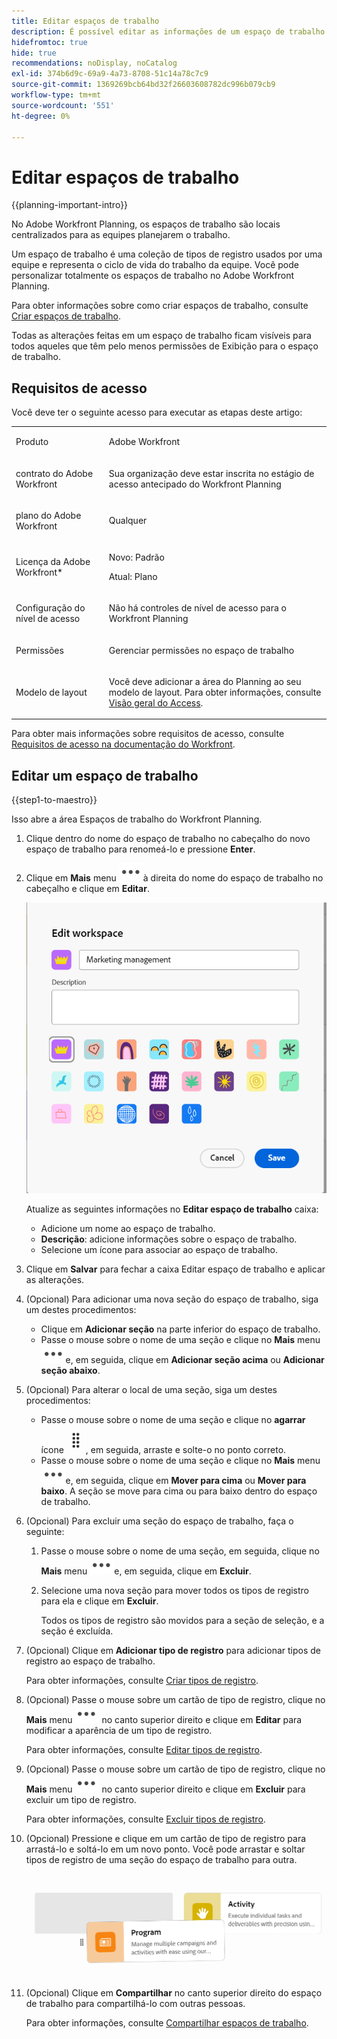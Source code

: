 ```yaml
---
title: Editar espaços de trabalho
description: É possível editar as informações de um espaço de trabalho existente, como renomeá-lo.
hidefromtoc: true
hide: true
recommendations: noDisplay, noCatalog
exl-id: 374b6d9c-69a9-4a73-8708-51c14a78c7c9
source-git-commit: 1369269bcb64bd32f26603608782dc996b079cb9
workflow-type: tm+mt
source-wordcount: '551'
ht-degree: 0%

---
```


<!--update the metadata with real information when making this available in TOC and in the left nav-->

# Editar espaços de trabalho

{{planning-important-intro}}

No Adobe Workfront Planning, os espaços de trabalho são locais centralizados para as equipes planejarem o trabalho.

Um espaço de trabalho é uma coleção de tipos de registro usados por uma equipe e representa o ciclo de vida do trabalho da equipe. Você pode personalizar totalmente os espaços de trabalho no Adobe Workfront Planning.

Para obter informações sobre como criar espaços de trabalho, consulte [Criar espaços de trabalho](/help/quicksilver/maestro/architecture/create-workspaces.md).

Todas as alterações feitas em um espaço de trabalho ficam visíveis para todos aqueles que têm pelo menos permissões de Exibição para o espaço de trabalho.

## Requisitos de acesso

Você deve ter o seguinte acesso para executar as etapas deste artigo:

<table style="table-layout:auto">
 <col>
 </col>
 <col>
 </col>
 <tbody>
    <tr>
<tr>
<td>
   <p> Produto</p> </td>
   <td>
   <p> Adobe Workfront</p> </td>
  </tr>  
 <td role="rowheader"><p>contrato do Adobe Workfront</p></td>
   <td>
<p>Sua organização deve estar inscrita no estágio de acesso antecipado do Workfront Planning </p>
   </td>
  </tr>
  <tr>
   <td role="rowheader"><p>plano do Adobe Workfront</p></td>
   <td>
<p>Qualquer</p>
   </td>
  </tr>
  <tr>
   <td role="rowheader"><p>Licença da Adobe Workfront*</p></td>
   <td>
   <p>Novo: Padrão</p>
   <p>Atual: Plano</p> 
  </td>
  </tr>

<tr>
   <td role="rowheader"><p>Configuração do nível de acesso</p></td>
   <td> <p>Não há controles de nível de acesso para o Workfront Planning</p>
</td>
  </tr>

<tr>
   <td role="rowheader"><p>Permissões</p></td>
   <td> <p>Gerenciar permissões no espaço de trabalho </p>  
</td>
  </tr>

<tr>
   <td role="rowheader"><p>Modelo de layout</p></td>
   <td> <p>Você deve adicionar a área do Planning ao seu modelo de layout. Para obter informações, consulte <a href="../access/access-overview.md">Visão geral do Access</a>. </p>  
</td>
  </tr>

</tbody>
</table>

Para obter mais informações sobre requisitos de acesso, consulte [Requisitos de acesso na documentação do Workfront](/help/quicksilver/administration-and-setup/add-users/access-levels-and-object-permissions/access-level-requirements-in-documentation.md).


## Editar um espaço de trabalho

{{step1-to-maestro}}

Isso abre a área Espaços de trabalho do Workfront Planning.

1. Clique dentro do nome do espaço de trabalho no cabeçalho do novo espaço de trabalho para renomeá-lo e pressione **Enter**.
1. Clique em **Mais** menu ![](assets/more-menu.png)à direita do nome do espaço de trabalho no cabeçalho e clique em **Editar**.

   ![](assets/edit-workspace-box.png)

   Atualize as seguintes informações no **Editar espaço de trabalho** caixa:

   * Adicione um nome ao espaço de trabalho. <!--did they add a label for this field?-->
   * **Descrição**: adicione informações sobre o espaço de trabalho.
   * Selecione um ícone para associar ao espaço de trabalho.

1. Clique em **Salvar** para fechar a caixa Editar espaço de trabalho e aplicar as alterações.

1. (Opcional) Para adicionar uma nova seção do espaço de trabalho, siga um destes procedimentos:

   * Clique em **Adicionar seção** na parte inferior do espaço de trabalho.
   * Passe o mouse sobre o nome de uma seção e clique no **Mais** menu ![](assets/more-menu.png)e, em seguida, clique em **Adicionar seção acima** ou **Adicionar seção abaixo**.

1. (Opcional) Para alterar o local de uma seção, siga um destes procedimentos:

   * Passe o mouse sobre o nome de uma seção e clique no **agarrar** ícone ![](assets/grab-icon.png), em seguida, arraste e solte-o no ponto correto.
   * Passe o mouse sobre o nome de uma seção e clique no **Mais** menu ![](assets/more-menu.png)e, em seguida, clique em **Mover para cima** ou **Mover para baixo**. A seção se move para cima ou para baixo dentro do espaço de trabalho.

1. (Opcional) Para excluir uma seção do espaço de trabalho, faça o seguinte:

   1. Passe o mouse sobre o nome de uma seção, em seguida, clique no **Mais** menu ![](assets/more-menu.png)e, em seguida, clique em **Excluir**. <!--add screen shot when UI is final?-->
   1. Selecione uma nova seção para mover todos os tipos de registro para ela e clique em **Excluir**. <!--check the button name; logged a bug to change it to "Delete" from "Delete section".-->

      Todos os tipos de registro são movidos para a seção de seleção, e a seção é excluída.

1. (Opcional) Clique em **Adicionar tipo de registro** para adicionar tipos de registro ao espaço de trabalho.

   Para obter informações, consulte [Criar tipos de registro](../architecture/create-record-types.md).

1. (Opcional) Passe o mouse sobre um cartão de tipo de registro, clique no **Mais** menu ![](assets/more-menu.png) no canto superior direito e clique em **Editar** para modificar a aparência de um tipo de registro.

   Para obter informações, consulte [Editar tipos de registro](/help/quicksilver/maestro/architecture/edit-record-types.md).

1. (Opcional) Passe o mouse sobre um cartão de tipo de registro, clique no **Mais** menu ![](assets/more-menu.png) no canto superior direito e clique em **Excluir** para excluir um tipo de registro.

   Para obter informações, consulte [Excluir tipos de registro](/help/quicksilver/maestro/architecture/delete-record-types.md).

1. (Opcional) Pressione e clique em um cartão de tipo de registro para arrastá-lo e soltá-lo em um novo ponto. Você pode arrastar e soltar tipos de registro de uma seção do espaço de trabalho para outra.

   ![](assets/drag-and-drop-record-types-in-a-workspace.png)

1. (Opcional) Clique em **Compartilhar** no canto superior direito do espaço de trabalho para compartilhá-lo com outras pessoas.

   Para obter informações, consulte [Compartilhar espaços de trabalho](/help/quicksilver/maestro/access/share-workspaces.md).
